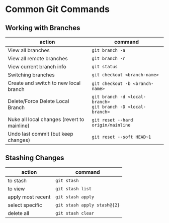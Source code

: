 # Common Git Commands

## Working with Branches
action | command
---|---
View all branches | ```git branch -a```
View all remote branches | ```git branch -r```
View current branch info | ```git status```
Switching branches | ```git checkout <branch-name>```
Create and switch to new local branch | ```git checkout -b <branch-name>```
Delete/Force Delete Local Branch | ```git branch -d <local-branch>``` <br /> ```git branch -D <local-branch>```
Nuke all local changes (revert to mainline) | ```git reset --hard origin/mainline```
Undo last commit (but keep changes) | ```git reset --soft HEAD~1```

## Stashing Changes
action | command
---|---
to stash | ```git stash```
to view | ```git stash list```
apply most recent | ```git stash apply```
select specific | ```git stash apply stash@{2}```
delete all | ```git stash clear```
